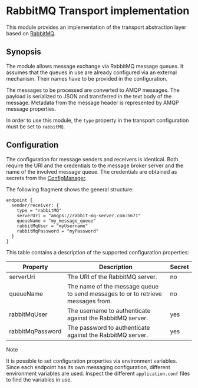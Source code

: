 # RabbitMQ Transport implementation

This module provides an implementation of the transport abstraction layer based on [RabbitMQ](https://www.rabbitmq.com/).

## Synopsis

The module allows message exchange via RabbitMQ message queues.
It assumes that the queues in use are already configured via an external mechanism.
Their names have to be provided in the configuration.

The messages to be processed are converted to AMQP messages.
The payload is serialized to JSON and transferred in the text body of the message.
Metadata from the message header is represented by AMQP message properties.

In order to use this module, the `type` property in the transport configuration must be set to `rabbitMQ`.

## Configuration

The configuration for message senders and receivers is identical.
Both require the URI and the credentials to the message broker server and the name of the involved message queue.
The credentials are obtained as secrets from the [ConfigManager](../../config/README.adoc).

The following fragment shows the general structure:

```
endpoint {
  sender/receiver: {
    type = "rabbitMQ"
    serverUri = "amqps://rabbit-mq-server.com:5671"
    queueName = "my_message_queue"
    rabbitMqUser = "myUsername"
    rabbitMqPassword = "myPassword"
  }
}
```

This table contains a description of the supported configuration properties:

| Property         | Description                                                                     | Secret |
|------------------|---------------------------------------------------------------------------------|--------|
| serverUri        | The URI of the RabbitMQ server.                                                 | no     |
| queueName        | The name of the message queue to send messages to or to retrieve messages from. | no     |
| rabbitMqUser     | The username to authenticate against the RabbitMQ server.                       | yes    |
| rabbitMqPassword | The password to authenticate against the RabbitMQ server.                       | yes    |

> [!NOTE]
> It is possible to set configuration properties via environment variables.
> Since each endpoint has its own messaging configuration, different environment variables are used.
> Inspect the different `application.conf` files to find the variables in use.
